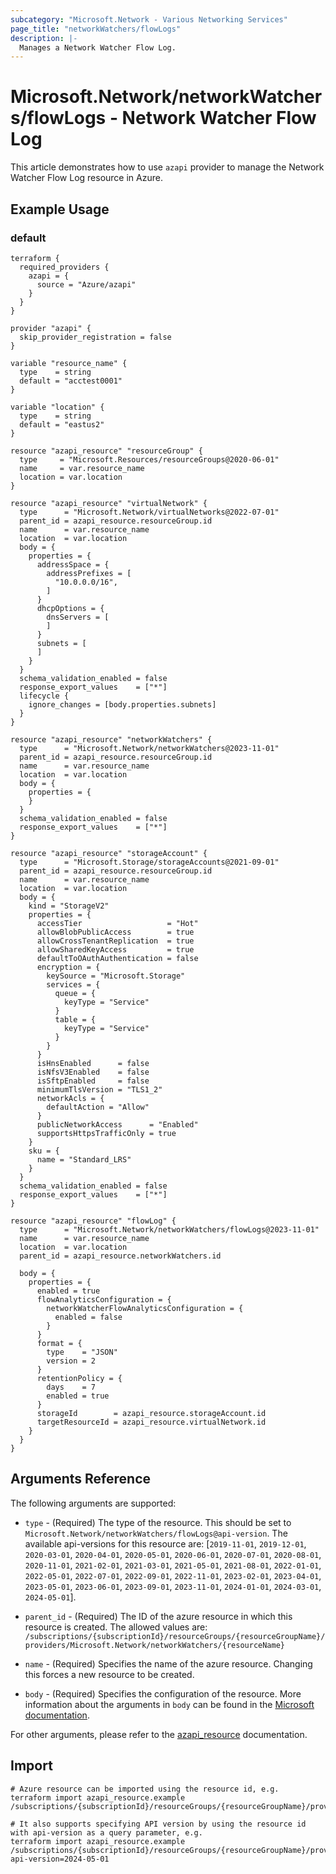 ```yaml
---
subcategory: "Microsoft.Network - Various Networking Services"
page_title: "networkWatchers/flowLogs"
description: |-
  Manages a Network Watcher Flow Log.
---
```


# Microsoft.Network/networkWatchers/flowLogs - Network Watcher Flow Log

This article demonstrates how to use `azapi` provider to manage the Network Watcher Flow Log resource in Azure.

## Example Usage

### default

```hcl
terraform {
  required_providers {
    azapi = {
      source = "Azure/azapi"
    }
  }
}

provider "azapi" {
  skip_provider_registration = false
}

variable "resource_name" {
  type    = string
  default = "acctest0001"
}

variable "location" {
  type    = string
  default = "eastus2"
}

resource "azapi_resource" "resourceGroup" {
  type     = "Microsoft.Resources/resourceGroups@2020-06-01"
  name     = var.resource_name
  location = var.location
}

resource "azapi_resource" "virtualNetwork" {
  type      = "Microsoft.Network/virtualNetworks@2022-07-01"
  parent_id = azapi_resource.resourceGroup.id
  name      = var.resource_name
  location  = var.location
  body = {
    properties = {
      addressSpace = {
        addressPrefixes = [
          "10.0.0.0/16",
        ]
      }
      dhcpOptions = {
        dnsServers = [
        ]
      }
      subnets = [
      ]
    }
  }
  schema_validation_enabled = false
  response_export_values    = ["*"]
  lifecycle {
    ignore_changes = [body.properties.subnets]
  }
}

resource "azapi_resource" "networkWatchers" {
  type      = "Microsoft.Network/networkWatchers@2023-11-01"
  parent_id = azapi_resource.resourceGroup.id
  name      = var.resource_name
  location  = var.location
  body = {
    properties = {
    }
  }
  schema_validation_enabled = false
  response_export_values    = ["*"]
}

resource "azapi_resource" "storageAccount" {
  type      = "Microsoft.Storage/storageAccounts@2021-09-01"
  parent_id = azapi_resource.resourceGroup.id
  name      = var.resource_name
  location  = var.location
  body = {
    kind = "StorageV2"
    properties = {
      accessTier                   = "Hot"
      allowBlobPublicAccess        = true
      allowCrossTenantReplication  = true
      allowSharedKeyAccess         = true
      defaultToOAuthAuthentication = false
      encryption = {
        keySource = "Microsoft.Storage"
        services = {
          queue = {
            keyType = "Service"
          }
          table = {
            keyType = "Service"
          }
        }
      }
      isHnsEnabled      = false
      isNfsV3Enabled    = false
      isSftpEnabled     = false
      minimumTlsVersion = "TLS1_2"
      networkAcls = {
        defaultAction = "Allow"
      }
      publicNetworkAccess      = "Enabled"
      supportsHttpsTrafficOnly = true
    }
    sku = {
      name = "Standard_LRS"
    }
  }
  schema_validation_enabled = false
  response_export_values    = ["*"]
}

resource "azapi_resource" "flowLog" {
  type      = "Microsoft.Network/networkWatchers/flowLogs@2023-11-01"
  name      = var.resource_name
  location  = var.location
  parent_id = azapi_resource.networkWatchers.id

  body = {
    properties = {
      enabled = true
      flowAnalyticsConfiguration = {
        networkWatcherFlowAnalyticsConfiguration = {
          enabled = false
        }
      }
      format = {
        type    = "JSON"
        version = 2
      }
      retentionPolicy = {
        days    = 7
        enabled = true
      }
      storageId        = azapi_resource.storageAccount.id
      targetResourceId = azapi_resource.virtualNetwork.id
    }
  }
}

```



## Arguments Reference

The following arguments are supported:

* `type` - (Required) The type of the resource. This should be set to `Microsoft.Network/networkWatchers/flowLogs@api-version`. The available api-versions for this resource are: [`2019-11-01`, `2019-12-01`, `2020-03-01`, `2020-04-01`, `2020-05-01`, `2020-06-01`, `2020-07-01`, `2020-08-01`, `2020-11-01`, `2021-02-01`, `2021-03-01`, `2021-05-01`, `2021-08-01`, `2022-01-01`, `2022-05-01`, `2022-07-01`, `2022-09-01`, `2022-11-01`, `2023-02-01`, `2023-04-01`, `2023-05-01`, `2023-06-01`, `2023-09-01`, `2023-11-01`, `2024-01-01`, `2024-03-01`, `2024-05-01`].

* `parent_id` - (Required) The ID of the azure resource in which this resource is created. The allowed values are:  
  `/subscriptions/{subscriptionId}/resourceGroups/{resourceGroupName}/providers/Microsoft.Network/networkWatchers/{resourceName}`

* `name` - (Required) Specifies the name of the azure resource. Changing this forces a new resource to be created.

* `body` - (Required) Specifies the configuration of the resource. More information about the arguments in `body` can be found in the [Microsoft documentation](https://learn.microsoft.com/en-us/azure/templates/Microsoft.Network/networkWatchers/flowLogs?pivots=deployment-language-terraform).

For other arguments, please refer to the [azapi_resource](https://registry.terraform.io/providers/Azure/azapi/latest/docs/resources/resource) documentation.

## Import

 ```shell
 # Azure resource can be imported using the resource id, e.g.
 terraform import azapi_resource.example /subscriptions/{subscriptionId}/resourceGroups/{resourceGroupName}/providers/Microsoft.Network/networkWatchers/{resourceName}/flowLogs/{resourceName}
 
 # It also supports specifying API version by using the resource id with api-version as a query parameter, e.g.
 terraform import azapi_resource.example /subscriptions/{subscriptionId}/resourceGroups/{resourceGroupName}/providers/Microsoft.Network/networkWatchers/{resourceName}/flowLogs/{resourceName}?api-version=2024-05-01
 ```
